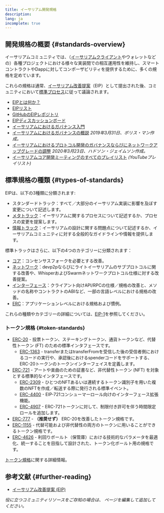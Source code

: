 ```yaml
---
title: イーサリアム開発規格
description:
lang: ja
incomplete: true
---
```


## 開発規格の概要 {#standards-overview}

イーサリアムコミュニティでは、（[イーサリアムクライアント](/developers/docs/nodes-and-clients/)やウォレットなどの）各種プロジェクトにおける様々な実装間での相互運用性を維持し、スマートコントラクトやDappに対してコンポーザビリティを提供するために、多くの規格を定めています。

これらの規格は通常、[イーサリアム改善提案](/eips/)（EIP）として提出された後、コミュニティにおいて[標準プロセス](https://eips.ethereum.org/EIPS/eip-1)に従って議論されます。

- [EIPとは何か？](/eips/)
- [EIPリスト](https://eips.ethereum.org/)
- [GitHubのEIPレポジトリ](https://github.com/ethereum/EIPs)
- [EIPディスカッションボード](https://ethereum-magicians.org/c/eips)
- [イーサリアムにおけるガバナンス入門](/governance/)
- [イーサリアムにおけるガバナンスの概説](https://web.archive.org/web/20201107234050/https://blog.bmannconsulting.com/ethereum-governance/) _2019年3月31日、ボリス・マン作成。_
- [イーサリアムにおけるプロトコル開発のガバナンスならびにネットワークアップグレードの調整](https://hudsonjameson.com/2020-03-23-ethereum-protocol-development-governance-and-network-upgrade-coordination/) _2020年3月23日、ハドソン・ジェイムソン作成。_
- [イーサリアムコア開発ミーティングのすべてのプレイリスト](https://www.youtube.com/@EthereumProtocol) _(YouTubeプレイリスト)_

## 標準規格の種類 {#types-of-standards}

EIPは、以下の3種類に分類されます:

- スタンダードトラック：すべて／大部分のイーサリアム実装に影響を及ぼす変更について記述します。
- [メタトラック](https://eips.ethereum.org/meta)：イーサリアムに関するプロセスについて記述するか、プロセスの変更を提案します。
- [情報トラック](https://eips.ethereum.org/informational)：イーサリアムの設計に関する問題点について記述するか、イーサリアムコミュニティに対する全般的なガイドラインや情報を提供します。

標準トラックはさらに、以下の4つのカテゴリーに分類されます：

- [コア](https://eips.ethereum.org/core)：コンセンサスフォークを必要とする改善。
- [ネットワーク](https://eips.ethereum.org/networking)：devp2pならびにライトイーサリアムのサブプロトコルに関する改善や、WhisperおよびSwarmネットワークプロトコル仕様に対する改善提案。
- [インターフェース](https://eips.ethereum.org/interface)：クライアント向けAPI/RPCの仕様／規格の改善と、メソッドの名称やコントラクトのABIなど、一部の言語レベルにおける規格の改善。
- [ERC](https://eips.ethereum.org/erc)：アプリケーションレベルにおける規格および慣例。

これらの種類やカテゴリーの詳細については、[EIP-1](https://eips.ethereum.org/EIPS/eip-1#eip-types)を参照してください。

### トークン規格 {#token-standards}

- [ERC-20](/developers/docs/standards/tokens/erc-20/) - 投票トークン、ステーキングトークン、通貨トークンなど、代替性トークン (FT) のための標準インタフェースです。
  - [ERC-1363](https://eips.ethereum.org/EIPS/eip-1363) - transferまたはtransferFromを受信した後の受信者側におけるコードの実行や、承認後におけるspenderコードをサポートする、ERC-20トークンのトークンインターフェイスを定義します。
- [ERC-721](/developers/docs/standards/tokens/erc-721/) - アートや楽曲のための証書など、非代替性トークン (NFT) を対象とする標準的なインタフェースです。
  - [ERC-2309](https://eips.ethereum.org/EIPS/eip-2309) - ひとつのNFTあるいは連続するトークン識別子を用いた複数のNFTを作成／転送する際に発行される標準イベント。
  - [ERC-4400](https://eips.ethereum.org/EIPS/eip-4400) - EIP-721コンシューマーロール向けのインターフェース拡張機能。
  - [ERC-4907](https://eips.ethereum.org/EIPS/eip-4907) - ERC-721トークンに対して、制限付き許可を伴う時間限定ロールを追加します。
- [ERC-777](/developers/docs/standards/tokens/erc-777/) - **（推奨せず）** ERC-20を改善したトークン規格です。
- [ERC-1155](/developers/docs/standards/tokens/erc-1155/) - 代替可能および非代替性の両方のトークンに用いることができるトークン規格です。
- [ERC-4626](/developers/docs/standards/tokens/erc-4626/) - 利回りボールト（保管庫）における技術的なパラメータを最適化、統一することを目指して設計された、トークン化ボールト用の規格です。

[トークン規格](/developers/docs/standards/tokens/)に関する詳細情報。

## 参考文献 {#further-reading}

- [イーサリアム改善提案 (EIP)](/eips/)

_役に立つコミュニティリソースをご存知の場合は、 ページを編集して追加してください。_
